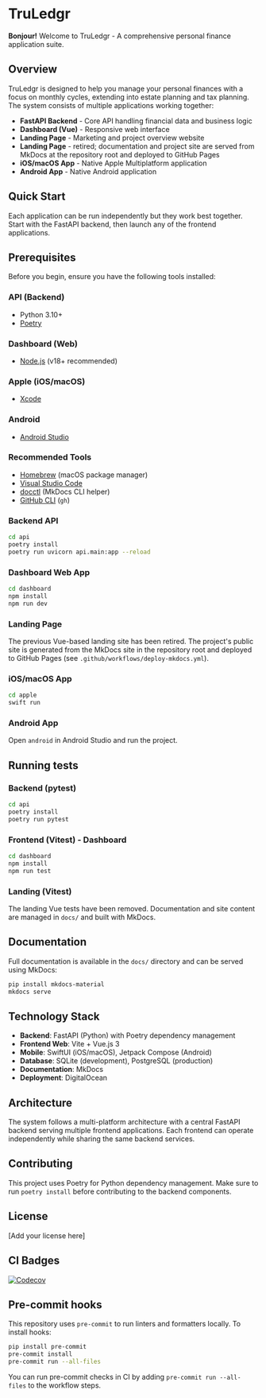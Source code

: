 # TruLedgr

**Bonjour!** Welcome to TruLedgr - A comprehensive personal finance application suite.

## Overview

TruLedgr is designed to help you manage your personal finances with a focus on monthly cycles, extending into estate planning and tax planning. The system consists of multiple applications working together:

- **FastAPI Backend** - Core API handling financial data and business logic
- **Dashboard (Vue)** - Responsive web interface
- **Landing Page** - Marketing and project overview website
- **Landing Page** - retired; documentation and project site are served from MkDocs at the repository root and deployed to GitHub Pages
- **iOS/macOS App** - Native Apple Multiplatform application
- **Android App** - Native Android application

## Quick Start

Each application can be run independently but they work best together. Start with the FastAPI backend, then launch any of the frontend applications.

## Prerequisites

Before you begin, ensure you have the following tools installed:

### API (Backend)

- Python 3.10+
- [Poetry](https://python-poetry.org/)

### Dashboard (Web)

- [Node.js](https://nodejs.org/) (v18+ recommended)

### Apple (iOS/macOS)

- [Xcode](https://developer.apple.com/xcode/)

### Android

- [Android Studio](https://developer.android.com/studio)

### Recommended Tools

- [Homebrew](https://brew.sh/) (macOS package manager)
- [Visual Studio Code](https://code.visualstudio.com/)
- [docctl](https://github.com/docctl/docctl) (MkDocs CLI helper)
- [GitHub CLI](https://cli.github.com/) (`gh`)

### Backend API

```bash
cd api
poetry install
poetry run uvicorn api.main:app --reload
```

### Dashboard Web App

```bash
cd dashboard
npm install
npm run dev
```

### Landing Page

The previous Vue-based landing site has been retired. The project's public site is generated from the MkDocs site in the repository root and deployed to GitHub Pages (see `.github/workflows/deploy-mkdocs.yml`).

### iOS/macOS App

```bash
cd apple
swift run
```

### Android App

Open `android` in Android Studio and run the project.

## Running tests

### Backend (pytest)

```bash
cd api
poetry install
poetry run pytest
```

### Frontend (Vitest) - Dashboard

```bash
cd dashboard
npm install
npm run test
```

### Landing (Vitest)

The landing Vue tests have been removed. Documentation and site content are managed in `docs/` and built with MkDocs.

## Documentation

Full documentation is available in the `docs/` directory and can be served using MkDocs:

```bash
pip install mkdocs-material
mkdocs serve
```

## Technology Stack

- **Backend**: FastAPI (Python) with Poetry dependency management
- **Frontend Web**: Vite + Vue.js 3
- **Mobile**: SwiftUI (iOS/macOS), Jetpack Compose (Android)  
- **Database**: SQLite (development), PostgreSQL (production)
- **Documentation**: MkDocs
- **Deployment**: DigitalOcean

## Architecture

The system follows a multi-platform architecture with a central FastAPI backend serving multiple frontend applications. Each frontend can operate independently while sharing the same backend services.

## Contributing

This project uses Poetry for Python dependency management. Make sure to run `poetry install` before contributing to the backend components.

## License

[Add your license here]

## CI Badges

<!-- Add the Codecov badge after you add CODECOV_TOKEN and run main CI once -->

[![Codecov](https://img.shields.io/badge/coverage-unknown-lightgrey)](https://codecov.io/gh/<owner>/<repo>)

## Pre-commit hooks

This repository uses `pre-commit` to run linters and formatters locally. To install hooks:

```bash
pip install pre-commit
pre-commit install
pre-commit run --all-files
```

You can run pre-commit checks in CI by adding `pre-commit run --all-files` to the workflow steps.
